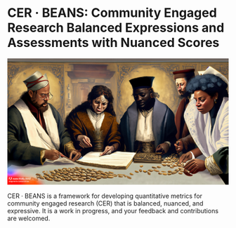 # CER &middot; BEANS: Community Engaged Research Balanced Expressions and Assessments with Nuanced Scores

![Medieval academics counting beans as imagined by Adobe Firefly](assets/beancounters3.jpg)

CER &middot; BEANS is a framework for developing quantitative metrics for community engaged research (CER) that is balanced, nuanced, and expressive. It is a work in progress, and your feedback and contributions are welcomed.
